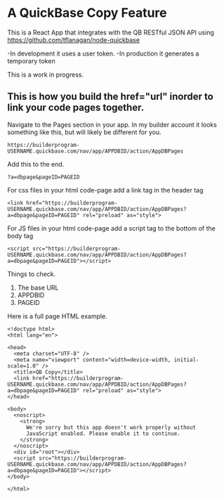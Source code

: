 # A QuickBase Copy Feature

This is a React App that integrates with the QB RESTful JSON API using https://github.com/tflanagan/node-quickbase

-In development it uses a user token.
-In production it generates a temporary token

This is a work in progress.

## This is how you build the href="url" inorder to link your code pages together.

Navigate to the Pages section in your app. In my builder account it looks something like this, but will likely be different for you.

```
https://builderprogram-USERNAME.quickbase.com/nav/app/APPDBID/action/AppDBPages
```

Add this to the end.

```
?a=dbpage&pageID=PAGEID
```

For css files in your html code-page add a link tag in the header tag

```
<link href="https://builderprogram-USERNAME.quickbase.com/nav/app/APPDBID/action/AppDBPages?a=dbpage&pageID=PAGEID" rel="preload" as="style">
```

For JS files in your html code-page add a script tag to the bottom of the body tag

```
<script src="https://builderprogram-USERNAME.quickbase.com/nav/app/APPDBID/action/AppDBPages?a=dbpage&pageID=PAGEID"></script>
```

Things to check.

1. The base URL
2. APPDBID
3. PAGEID

Here is a full page HTML example.

```
<!doctype html>
<html lang="en">

<head>
  <meta charset="UTF-8" />
  <meta name="viewport" content="width=device-width, initial-scale=1.0" />
  <title>QB Copy</title>
  <link href="https://builderprogram-USERNAME.quickbase.com/nav/app/APPDBID/action/AppDBPages?a=dbpage&pageID=PAGEID" rel="preload" as="style">
</head>

<body>
  <noscript>
    <strong>
      We're sorry but this app doesn't work properly without
      JavaScript enabled. Please enable it to continue.
    </strong>
  </noscript>
  <div id="root"></div>
  <script src="https://builderprogram-USERNAME.quickbase.com/nav/app/APPDBID/action/AppDBPages?a=dbpage&pageID=PAGEID"></script>
</body>

</html>
```
